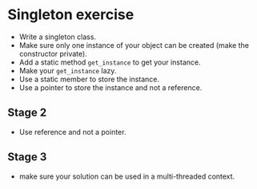 # Singleton exercise

* Write a singleton class.
* Make sure only one instance of your object can be created (make the constructor private).
* Add a static method `get_instance` to get your instance.
* Make your `get_instance` lazy.
* Use a static member to store the instance.
* Use a pointer to store the instance and not a reference.

## Stage 2

* Use reference and not a pointer.

## Stage 3

* make sure your solution can be used in a multi-threaded context.
